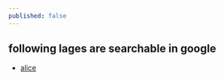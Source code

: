 ```yaml
---
published: false
---
```

## following lages are searchable in google 

- [alice](http://byalice.github.io/2016/06/04/Build-Blog/)


